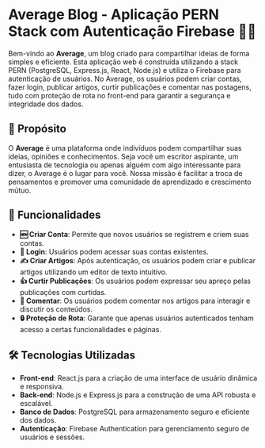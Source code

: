 # Average Blog - Aplicação PERN Stack com Autenticação Firebase 📝🔥

Bem-vindo ao **Average**, um blog criado para compartilhar ideias de forma simples e eficiente. Esta aplicação web é construída utilizando a stack PERN (PostgreSQL, Express.js, React, Node.js) e utiliza o Firebase para autenticação de usuários. No Average, os usuários podem criar contas, fazer login, publicar artigos, curtir publicações e comentar nas postagens, tudo com proteção de rota no front-end para garantir a segurança e integridade dos dados.

## 🎯 Propósito

O **Average** é uma plataforma onde indivíduos podem compartilhar suas ideias, opiniões e conhecimentos. Seja você um escritor aspirante, um entusiasta de tecnologia ou apenas alguém com algo interessante para dizer, o Average é o lugar para você. Nossa missão é facilitar a troca de pensamentos e promover uma comunidade de aprendizado e crescimento mútuo.

## 🌟 Funcionalidades

- **🆕 Criar Conta**: Permite que novos usuários se registrem e criem suas contas.
- **🔑 Login**: Usuários podem acessar suas contas existentes.
- **✍️ Criar Artigos**: Após autenticação, os usuários podem criar e publicar artigos utilizando um editor de texto intuitivo.
- **👍 Curtir Publicações**: Os usuários podem expressar seu apreço pelas publicações com curtidas.
- **💬 Comentar**: Os usuários podem comentar nos artigos para interagir e discutir os conteúdos.
- **🔒 Proteção de Rota**: Garante que apenas usuários autenticados tenham acesso a certas funcionalidades e páginas.

## 🛠️ Tecnologias Utilizadas

- **Front-end**: React.js para a criação de uma interface de usuário dinâmica e responsiva.
- **Back-end**: Node.js e Express.js para a construção de uma API robusta e escalável.
- **Banco de Dados**: PostgreSQL para armazenamento seguro e eficiente dos dados.
- **Autenticação**: Firebase Authentication para gerenciamento seguro de usuários e sessões.

